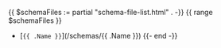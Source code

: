 {{ $schemaFiles := partial "schema-file-list.html" . -}}
{{ range $schemaFiles }}
- [`{{ .Name }}`](/schemas/{{ .Name }})
{{- end -}}
